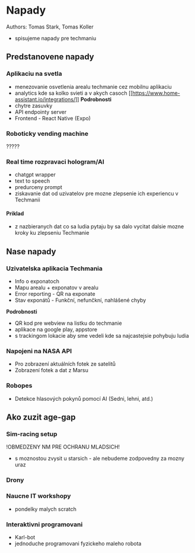 # Napady

Authors: Tomas Stark, Tomas Koller 
- spisujeme napady pre techmaniu

## Predstanovene napady

### Aplikaciu na svetla
- menezovanie osvetlenia arealu techmanie cez mobilnu aplikaciu 
- analytics kde sa kolko svieti a v akych casoch
[[https://www.home-assistant.io/integrations/]]
**Podrobnosti**
- chytre zasuvky
- API endpointy server
- Frontend - React Native (Expo)

### Roboticky vending machine

?????

### Real time rozpravaci hologram/AI
- chatgpt wrapper
- text to speech
- predurceny prompt
- ziskavanie dat od uzivatelov pre mozne zlepsenie ich experiencu v Techmanii 

#### Priklad
- z nazbieranych dat co sa ludia pytaju by sa dalo vycitat dalsie mozne kroky ku zlepseniu Techmanie

## Nase napady
### Uzivatelska aplikacia Techmania
- Info o exponatoch
- Mapu arealu + exponatov v arealu
- Error reporting - QR na exponate
- Stav exponátů - Funkční, nefunčkní, nahlášené chyby

**Podrobnosti**
- QR kod pre webview na listku do techmanie
- aplikace na google play, appstore
- s trackingom lokacie aby sme vedeli kde sa najcastejsie pohybuju ludia

### Napojeni na NASA API
- Pro zobrazení aktuálních fotek ze satelitů
- Zobrazení fotek a dat z Marsu

### Robopes
- Detekce hlasových pokynů pomocí AI (Sedni, lehni, atd.)

## Ako zuzit age-gap

### Sim-racing setup
!OBMEDZENY NM PRE OCHRANU MLADSICH!
- s moznostou zvysit u starsich - ale nebudeme zodpovedny za mozny uraz

### Drony

### Naucne IT workshopy
- pondelky malych scratch

### Interaktivni programovani
- Karl-bot
- jednoduche programovani fyzickeho maleho robota
